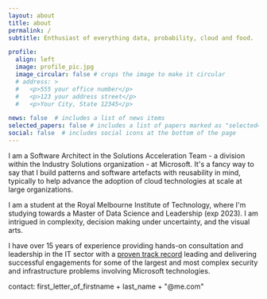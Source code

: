 ```yaml
---
layout: about
title: about
permalink: /
subtitle: Enthusiast of everything data, probability, cloud and food.

profile:
  align: left
  image: profile_pic.jpg
  image_circular: false # crops the image to make it circular
  # address: >
  #   <p>555 your office number</p>
  #   <p>123 your address street</p>
  #   <p>Your City, State 12345</p>

news: false  # includes a list of news items
selected_papers: false # includes a list of papers marked as "selected={true}"
social: false  # includes social icons at the bottom of the page
---
```


I am a Software Architect in the Solutions Acceleration Team - a division within the Industry Solutions organization - at Microsoft. It's a fancy way to say that I build patterns and software artefacts with reusability in mind, typically to help advance the adoption of cloud technologies at scale at large organizations.

I am a student at the Royal Melbourne Institute of Technology, where I'm studying towards a Master of Data Science and Leadership (exp 2023). I am intrigued in complexity, decision making under uncertainty, and the visual arts.

I have over 15 years of experience providing hands-on consultation and leadership in the IT sector with a [proven track record](https://www.linkedin.com/in/etaifour/) leading and delivering successful engagements for some of the largest and most complex security and infrastructure problems involving Microsoft technologies. 

contact: first_letter_of_firstname + last_name + "@me.com"